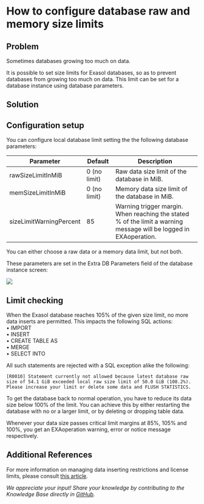 # How to configure database raw and memory size limits 
## Problem

Sometimes databases growing too much on data.

It is possible to set size limits for Exasol databases, so as to prevent databases from growing too much on data. This limit can be set for a database instance using database parameters. 

## Solution

## Configuration setup

You can configure local database limit setting the the following database parameters:



| Parameter | Default | Description |
| --- | --- | --- |
| rawSizeLimitInMiB | 0 (no limit) | Raw data size limit of the database in MiB. |
| memSizeLimitInMiB | 0 (no limit) | Memory data size limit of the database in MiB. |
| sizeLimitWarningPercent | 85 | Warning trigger margin. When reaching the stated % of the limit a warning message will be logged in EXAoperation. |

You can either choose a raw data or a memory data limit, but not both.

These parameters are set in the Extra DB Parameters field of the database instance screen:

![](images/Bildschirmfoto_Extra_DB_Params_cutted.png)

## Limit checking

When the Exasol database reaches 105% of the given size limit, no more data inserts are permitted. This impacts the following SQL actions:  
• IMPORT  
• INSERT  
• CREATE TABLE AS  
• MERGE  
• SELECT INTO

All such statements are rejected with a SQL exception alike the following:


```
[R0010] Statement currently not allowed because latest database raw size of 54.1 GiB exceeded local raw size limit of 50.0 GiB (108.2%). 
Please increase your limit or delete some data and FLUSH STATISTICS. 
```
To get the database back to normal operation, you have to reduce its data size below 100% of the limit. You can achieve this by either restarting the database with no or a larger limit, or by deleting or dropping table data.

Whenever your data size passes critical limit margins at 85%, 105% and 100%, you get an EXAoperation warning, error or notice message respectively.

## Additional References

For more information on managing data inserting restrictions and license limits, please consult [this article](https://www.exasol.com/portal/display/DOC/Licenses).

*We appreciate your input! Share your knowledge by contributing to the Knowledge Base directly in [GitHub](https://github.com/exasol/public-knowledgebase).* 
